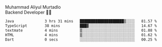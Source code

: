 Muhammad Aliyul Murtadlo
<br>
Backend Developer 👨‍💻
<br>
<!--START_SECTION:waka-->

```txt
Java              3 hrs 31 mins   ████████████████████▒░░░░   81.57 %
TypeScript        38 mins         ███▓░░░░░░░░░░░░░░░░░░░░░   14.67 %
textmate          4 mins          ▒░░░░░░░░░░░░░░░░░░░░░░░░   01.88 %
HTML              4 mins          ▒░░░░░░░░░░░░░░░░░░░░░░░░   01.62 %
Dart              0 secs          ░░░░░░░░░░░░░░░░░░░░░░░░░   00.25 %
```

<!--END_SECTION:waka-->
